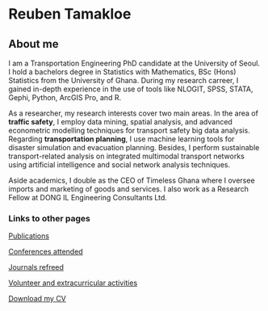 # Reuben Tamakloe

## About me
I am a Transportation Engineering PhD candidate  at the University of Seoul. I hold a bachelors degree in Statistics with Mathematics, BSc (Hons) Statistics from the University of Ghana. During my research carreer, I gained in-depth experience in the use of tools like NLOGIT, SPSS, STATA, Gephi, Python, ArcGIS Pro, and R. 

As a researcher, my research interests cover two main areas. In the area of **traffic safety**, I employ  data mining, spatial analysis, and advanced econometric modelling techniques for transport safety big data analysis. Regarding **transportation planning**, I use machine learning tools for disaster simulation and evacuation planning. Besides, I perform sustainable transport-related analysis on integrated multimodal transport networks using artificial intelligence and social network analysis techniques. 

Aside academics, I double as the CEO of Timeless Ghana where I oversee imports and marketing of goods and services. I also work as a  Research Fellow at DONG IL Engineering Consultants Ltd.


### Links to other pages

[Publications](Publications.md)

[Conferences attended](Conferences.md)

[Journals refreed](Journals.md)

[Volunteer and extracurricular activities](.md)

[Download my CV](CV.md)


